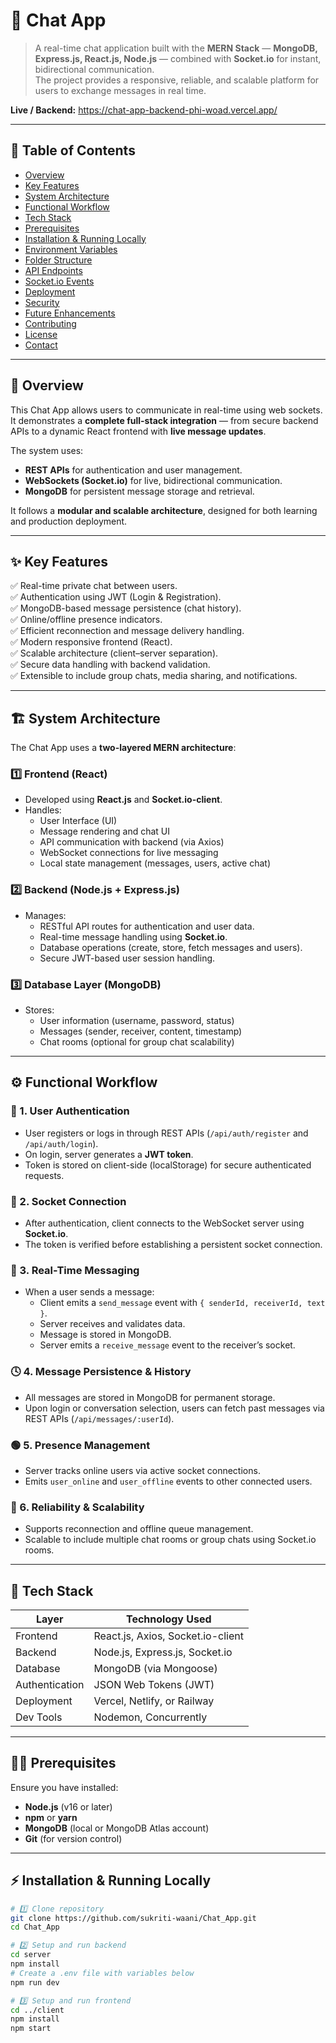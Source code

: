 # 💬 Chat App

> A real-time chat application built with the **MERN Stack** — **MongoDB, Express.js, React.js, Node.js** — combined with **Socket.io** for instant, bidirectional communication.  
> The project provides a responsive, reliable, and scalable platform for users to exchange messages in real time.

**Live / Backend:** https://chat-app-backend-phi-woad.vercel.app/

---

## 📘 Table of Contents

- [Overview](#overview)
- [Key Features](#key-features)
- [System Architecture](#system-architecture)
- [Functional Workflow](#functional-workflow)
- [Tech Stack](#tech-stack)
- [Prerequisites](#prerequisites)
- [Installation & Running Locally](#installation--running-locally)
- [Environment Variables](#environment-variables)
- [Folder Structure](#folder-structure)
- [API Endpoints](#api-endpoints)
- [Socket.io Events](#socketio-events)
- [Deployment](#deployment)
- [Security](#security)
- [Future Enhancements](#future-enhancements)
- [Contributing](#contributing)
- [License](#license)
- [Contact](#contact)

---

## 🧩 Overview

This Chat App allows users to communicate in real-time using web sockets.  
It demonstrates a **complete full-stack integration** — from secure backend APIs to a dynamic React frontend with **live message updates**.

The system uses:

- **REST APIs** for authentication and user management.
- **WebSockets (Socket.io)** for live, bidirectional communication.
- **MongoDB** for persistent message storage and retrieval.

It follows a **modular and scalable architecture**, designed for both learning and production deployment.

---

## ✨ Key Features

✅ Real-time private chat between users.  
✅ Authentication using JWT (Login & Registration).  
✅ MongoDB-based message persistence (chat history).  
✅ Online/offline presence indicators.  
✅ Efficient reconnection and message delivery handling.  
✅ Modern responsive frontend (React).  
✅ Scalable architecture (client–server separation).  
✅ Secure data handling with backend validation.  
✅ Extensible to include group chats, media sharing, and notifications.

---

## 🏗️ System Architecture

The Chat App uses a **two-layered MERN architecture**:

### 1️⃣ Frontend (React)

- Developed using **React.js** and **Socket.io-client**.
- Handles:
  - User Interface (UI)
  - Message rendering and chat UI
  - API communication with backend (via Axios)
  - WebSocket connections for live messaging
  - Local state management (messages, users, active chat)

### 2️⃣ Backend (Node.js + Express.js)

- Manages:
  - RESTful API routes for authentication and user data.
  - Real-time message handling using **Socket.io**.
  - Database operations (create, store, fetch messages and users).
  - Secure JWT-based user session handling.

### 3️⃣ Database Layer (MongoDB)

- Stores:
  - User information (username, password, status)
  - Messages (sender, receiver, content, timestamp)
  - Chat rooms (optional for group chat scalability)

---

## ⚙️ Functional Workflow

### 🔐 1. User Authentication

- User registers or logs in through REST APIs (`/api/auth/register` and `/api/auth/login`).
- On login, server generates a **JWT token**.
- Token is stored on client-side (localStorage) for secure authenticated requests.

### 🔗 2. Socket Connection

- After authentication, client connects to the WebSocket server using **Socket.io**.
- The token is verified before establishing a persistent socket connection.

### 💬 3. Real-Time Messaging

- When a user sends a message:
  - Client emits a `send_message` event with `{ senderId, receiverId, text }`.
  - Server receives and validates data.
  - Message is stored in MongoDB.
  - Server emits a `receive_message` event to the receiver’s socket.

### 🕓 4. Message Persistence & History

- All messages are stored in MongoDB for permanent storage.
- Upon login or conversation selection, users can fetch past messages via REST APIs (`/api/messages/:userId`).

### 🟢 5. Presence Management

- Server tracks online users via active socket connections.
- Emits `user_online` and `user_offline` events to other connected users.

### 🔄 6. Reliability & Scalability

- Supports reconnection and offline queue management.
- Scalable to include multiple chat rooms or group chats using Socket.io rooms.

---

## 🧰 Tech Stack

| Layer          | Technology Used                   |
| -------------- | --------------------------------- |
| Frontend       | React.js, Axios, Socket.io-client |
| Backend        | Node.js, Express.js, Socket.io    |
| Database       | MongoDB (via Mongoose)            |
| Authentication | JSON Web Tokens (JWT)             |
| Deployment     | Vercel, Netlify, or Railway       |
| Dev Tools      | Nodemon, Concurrently             |

---

## 🧑‍💻 Prerequisites

Ensure you have installed:

- **Node.js** (v16 or later)
- **npm** or **yarn**
- **MongoDB** (local or MongoDB Atlas account)
- **Git** (for version control)

---

## ⚡ Installation & Running Locally

```bash
# 1️⃣ Clone repository
git clone https://github.com/sukriti-waani/Chat_App.git
cd Chat_App

# 2️⃣ Setup and run backend
cd server
npm install
# Create a .env file with variables below
npm run dev

# 3️⃣ Setup and run frontend
cd ../client
npm install
npm start

```
